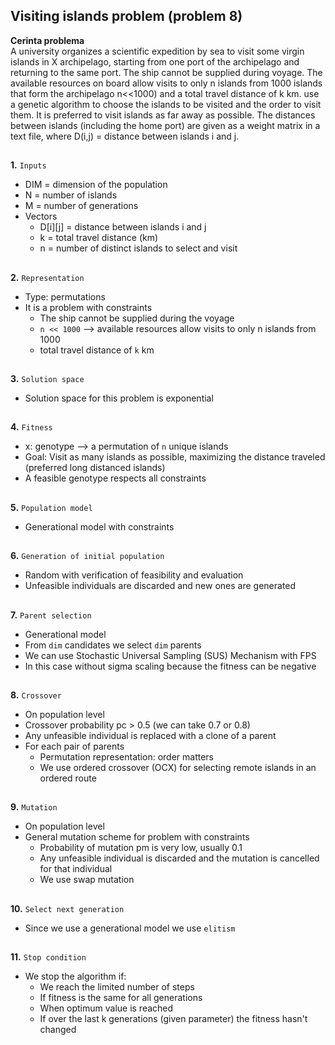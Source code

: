 ## Visiting islands problem (problem 8)
**Cerinta problema**\
A university organizes a scientific expedition by sea to visit some virgin islands in X archipelago, starting
from one port of the archipelago and returning to the same port. The ship cannot be supplied during
voyage. The available resources on board allow visits to only n islands from 1000 islands that form the
archipelago n<<1000) and a total travel distance of k km. use a genetic algorithm to choose the islands
to be visited and the order to visit them. It is preferred to visit islands as far away as possible. The
distances between islands (including the home port) are given as a weight matrix in a text file, where
D(i,j) = distance between islands i and j.
##

**1.** `Inputs`
* DIM = dimension of the population
* N = number of islands
* M = number of generations
* Vectors
    * D[i][j] = distance between islands i and j
    * k = total travel distance (km)
    * n = number of distinct islands to select and visit
##
**2.** `Representation`
* Type: permutations
* It is a problem with constraints
    * The ship cannot be supplied during the voyage
    * `n << 1000` --> available resources allow visits to only n islands from 1000
    * total travel distance of `k` km
##
**3.** `Solution space`
* Solution space for this problem is exponential
##
**4.** `Fitness`
* x: genotype --> a permutation of `n` unique islands
* Goal: Visit as many islands as possible, maximizing the distance traveled (preferred long distanced islands)
* A feasible genotype respects all constraints
##
**5.** `Population model`
* Generational model with constraints
##
**6.** `Generation of initial population`
* Random with verification of feasibility and evaluation
* Unfeasible individuals are discarded and new ones are generated
##
**7.** `Parent selection`
* Generational model
* From `dim` candidates we select `dim` parents
* We can use Stochastic Universal Sampling (SUS) Mechanism with FPS
* In this case without sigma scaling because the fitness can be negative
##
**8.** `Crossover`
* On population level
* Crossover probability pc > 0.5 (we can take 0.7 or 0.8)
* Any unfeasible individual is replaced with a clone of a parent
* For each pair of parents
    * Permutation representation: order matters
    * We use ordered crossover (OCX) for selecting remote islands in an ordered route
##
**9.** `Mutation`
* On population level
* General mutation scheme for problem with constraints
    * Probability of mutation pm is very low, usually 0.1
    * Any unfeasible individual is discarded and the mutation is cancelled for that individual
    * We use swap mutation
##
**10.** `Select next generation`
* Since we use a generational model we use `elitism`
##
**11.** `Stop condition`
* We stop the algorithm if:
    * We reach the limited number of steps
    * If fitness is the same for all generations
    * When optimum value is reached
    * If over the last k generations (given parameter) the fitness hasn't changed
